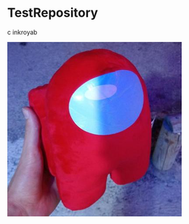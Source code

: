 # TestRepository
c inkroyab

![Cover](https://github.com/Mazlai/TestRepository/blob/main/img/58342016.jpg)
